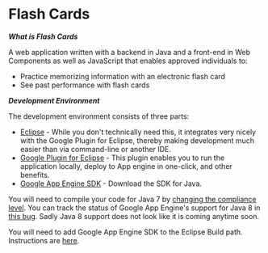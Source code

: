 Flash Cards
==================

___What is Flash Cards___

A web application written with a backend in Java and a front-end in Web Components as well as JavaScript that enables approved individuals to:

- Practice memorizing information with an electronic flash card
- See past performance with flash cards

___Development Environment___

The development environment consists of three parts:

- [Eclipse](https://eclipse.org/) - While you don't technically need this, it integrates very nicely with the Google Plugin for Eclipse, thereby making development much easier than via command-line or another IDE.
- [Google Plugin for Eclipse](https://developers.google.com/eclipse/) - This plugin enables you to run the application locally, deploy to App engine in one-click, and other benefits.
- [Google App Engine SDK](https://cloud.google.com/appengine/downloads) - Download the SDK for Java.

You will need to compile your code for Java 7 by [changing the compliance level](https://developers.google.com/eclipse/docs/jdk_compliance). You can track the status of Google App Engine's support for Java 8 in [this bug](https://code.google.com/p/googleappengine/issues/detail?id=9537). Sadly Java 8 support does not look like it is coming anytime soon.

You will need to add Google App Engine SDK to the Eclipse Build path. Instructions are [here](https://developers.google.com/eclipse/docs/existingprojects).
